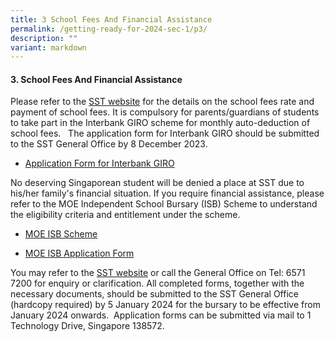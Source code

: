 ```yaml
---
title: 3 School Fees And Financial Assistance
permalink: /getting-ready-for-2024-sec-1/p3/
description: ""
variant: markdown
---
```

#### 3. School Fees And Financial Assistance

  

Please refer to the [SST website](https://www.sst.edu.sg/student-admission/school-fees/) for the details on the school fees rate and payment of school fees. It is compulsory for parents/guardians of students to take part in the Interbank GIRO scheme for monthly auto-deduction of school fees.   The application form for Interbank GIRO should be submitted to the SST General Office by 8 December 2023.

*   [Application Form for Interbank GIRO](https://drive.google.com/file/d/0B3Z52YfnZjUcZzBOTXhqMVNRTUU/view)

No deserving Singaporean student will be denied a place at SST due to his/her family's financial situation. If you require financial assistance, please refer to the MOE Independent School Bursary (ISB) Scheme to understand the eligibility criteria and entitlement under the scheme. 

*   [MOE ISB Scheme](https://www.moe.gov.sg/financial-matters/financial-assistance) 
    
*   [MOE ISB Application Form](https://drive.google.com/file/d/1nq1nZYGtDJri2x5oVoAycpFHPGdBfU2v/view?usp=sharing)
    
You may refer to the [SST website](https://www.sst.edu.sg/student-admission/scholarship-bursary/bursary/) or call the General Office on Tel: 6571 7200 for enquiry or clarification. All completed forms, together with the necessary documents, should be submitted to the SST General Office (hardcopy required) by 5 January 2024 for the bursary to be effective from January 2024 onwards.  Application forms can be submitted via mail to 1 Technology Drive, Singapore 138572. 